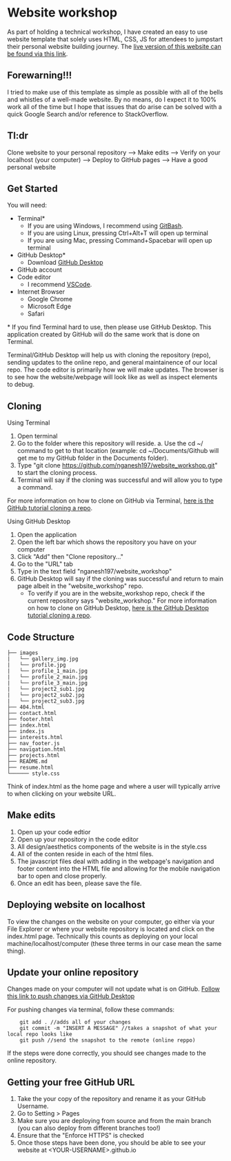 # Website workshop

As part of holding a technical workshop, I have created an easy to use website template that solely uses HTML, CSS, JS for attendees to jumpstart their personal website building journey. The [live version of this website can be found via this link](https://nirajganesh.org/website_workshop/).

## Forewarning!!!
I tried to make use of this template as simple as possible with all of the bells and whistles of a well-made website. By no means, do I expect it to 100% work all of the time but I hope that issues that do arise can be solved with a quick Google Search and/or reference to StackOverflow.  

## Tl:dr
Clone website to your personal repository --> Make edits --> Verify on your localhost (your computer) --> Deploy to GitHub pages --> Have a good personal website

## Get Started
You will need:
* Terminal\*
    - If you are using Windows, I recommend using [GitBash](https://gitforwindows.org/).
    - If you are using Linux, pressing Ctrl+Alt+T will open up terminal 
    - If you are using Mac, pressing Command+Spacebar will open up terminal 
* GitHub Desktop\*
    - Download [GitHub Desktop](https://desktop.github.com/)
* GitHub account
* Code editor
    - I recommend [VSCode](https://code.visualstudio.com/). 
* Internet Browser
    - Google Chrome
    - Microsoft Edge
    - Safari

\* If you find Terminal hard to use, then please use GitHub Desktop. This application created by GitHub will do the same work that is done on Terminal. 

Terminal/GitHub Desktop will help us with cloning the repository (repo), sending updates to the online repo, and general maintainence of our local repo. The code editor is primarily how we will make updates. The browser is to see how the website/webpage will look like as well as inspect elements to debug. 

## Cloning
Using Terminal
1. Open terminal
2. Go to the folder where this repository will reside.
   a. Use the cd ~/<FOLDERPATH> command to get to that location (example: cd ~/Documents/Github will get me to my GitHub folder in the Documents folder).
3. Type "git clone https://github.com/nganesh197/website_workshop.git" to start the cloning process.
4. Terminal will say if the cloning was successful and will allow you to type a command.
 
For more information on how to clone on GitHub via Terminal, [here is the GitHub tutorial cloning a repo](https://docs.github.com/en/repositories/creating-and-managing-repositories/cloning-a-repository). 

Using GitHub Desktop
 1. Open the application
 2. Open the left bar which shows the repository you have on your computer
 3. Click "Add" then "Clone repository..."
 4. Go to the "URL" tab 
 5. Type in the text field "nganesh197/website_workshop"
 6. GitHub Desktop will say if the cloning was successful and return to main page albeit in the "website_workshop" repo.
    - To verify if you are in the website_workshop repo, check if the current repository says "website_workshop."
For more information on how to clone on GitHub Desktop, [here is the GitHub Desktop tutorial cloning a repo](https://docs.github.com/en/desktop/contributing-and-collaborating-using-github-desktop/adding-and-cloning-repositories/cloning-a-repository-from-github-to-github-desktop). 
## Code Structure
```
├── images 
|   └── gallery_img.jpg
|   └── profile.jpg
|   └── profile_1_main.jpg
|   └── profile_2_main.jpg
|   └── profile_3_main.jpg
|   └── project2_sub1.jpg
|   └── project2_sub2.jpg
|   └── project2_sub3.jpg
├── 404.html
├── contact.html
├── footer.html
├── index.html
├── index.js
├── interests.html
├── nav_footer.js 
├── navigation.html
├── projects.html
├── README.md
├── resume.html
└────── style.css

```
Think of index.html as the home page and where a user will typically arrive to when clicking on your website URL.

## Make edits
1. Open up your code edtior
2. Open up your repository in the code editor
3. All design/aesthetics components of the website is in the style.css
4. All of the conten reside in each of the html files.
5. The javascript files deal with adding in the webpage's navigation and footer content into the HTML file and allowing for the mobile navigation bar to open and close properly.
6. Once an edit has been, please save the file.

## Deploying website on localhost 
To view the changes on the website on your computer, go either via your File Explorer or where your website repository is located and click on the index.html page. Technically this counts as deploying on your local machine/localhost/computer (these three terms in our case mean the same thing).

## Update your online repository
Changes made on your computer will not update what is on GitHub. 
[Follow this link to push changes via GitHub Desktop](https://docs.github.com/en/desktop/contributing-and-collaborating-using-github-desktop/making-changes-in-a-branch/pushing-changes-to-github)

For pushing changes via terminal, follow these commands:
```
    git add . //adds all of your changes 
    git commit -m "INSERT A MESSAGE" //takes a snapshot of what your local repo looks like
    git push //send the snapshot to the remote (online reppo)
```
If the steps were done correctly, you should see changes made to the online repository. 

## Getting your free GitHub URL
1. Take the your copy of the repository and rename it as your GitHub Username. 
2. Go to Setting > Pages
3. Make sure you are deploying from source and from the main branch (you can also deploy from different branches too!)
4. Ensure that the "Enforce HTTPS" is checked
5. Once those steps have been done, you should be able to see your website at \<YOUR-USERNAME\>.github.io

